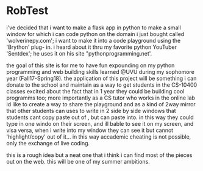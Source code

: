 # RobTest

i've decided that i  want to make a flask app in python to make a small window for which i can code python on the domain i just bought called 'wolverinepy.com'; i want to make it into a code playground using the 'Brython' plug- in. i heard about it thru my favorite python YouTuber 'Sentdex'; he uses it on his site "pythonprogramming.net'.

the goal of this site is for me to have fun expounding on my python programming and web building skills learned @UVU during my sophomore year (Fall17-Spring18). the application of this project will be something i can donate to the school and maintain as a way to get students in the CS-10400 classes excited about the fact that in 1 year they could be building cool programms too; more importantly as a CS tutor who works in the online lab id like to create a way to share the playground and as a kind of 2way mirror that other students can uses to write in 2 side by side windows that students cant copy paste out of , but can paste into. in this way they could type in one windo on their screen, and ill bable to see it on my screen, and visa versa, when i write into my window they can see it but cannot 'highlight/copy' out of it... in this way accademic cheating is not possible, only the exchange of live coding.

this is a rough idea but a neat one that i think i can find most of the pieces out on the web. this will be one of my summer ambitions.
